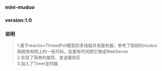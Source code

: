 ### mini-muduo

### version:1.0

### 说明
>1.基于reactor+ThreadPoll模型的多线程并发服务器，参考了陈硕的muduo网络库和网上的一些代码，后面有时间把它做成WebServer  
2.实现了简单的接受、发送缓存区  
3.加入了Timer定时器  
